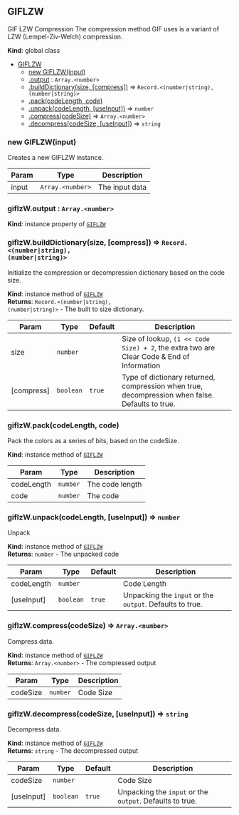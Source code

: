 <a name="GIFLZW"></a>

## GIFLZW
GIF LZW Compression
The compression method GIF uses is a variant of LZW (Lempel-Ziv-Welch) compression.

**Kind**: global class  

* [GIFLZW](#GIFLZW)
    * [new GIFLZW(input)](#new_GIFLZW_new)
    * [.output](#GIFLZW+output) : <code>Array.&lt;number&gt;</code>
    * [.buildDictionary(size, [compress])](#GIFLZW+buildDictionary) ⇒ <code>Record.&lt;(number\|string), (number\|string)&gt;</code>
    * [.pack(codeLength, code)](#GIFLZW+pack)
    * [.unpack(codeLength, [useInput])](#GIFLZW+unpack) ⇒ <code>number</code>
    * [.compress(codeSize)](#GIFLZW+compress) ⇒ <code>Array.&lt;number&gt;</code>
    * [.decompress(codeSize, [useInput])](#GIFLZW+decompress) ⇒ <code>string</code>

<a name="new_GIFLZW_new"></a>

### new GIFLZW(input)
Creates a new GIFLZW instance.


| Param | Type | Description |
| --- | --- | --- |
| input | <code>Array.&lt;number&gt;</code> | The input data |

<a name="GIFLZW+output"></a>

### giflzW.output : <code>Array.&lt;number&gt;</code>
**Kind**: instance property of [<code>GIFLZW</code>](#GIFLZW)  
<a name="GIFLZW+buildDictionary"></a>

### giflzW.buildDictionary(size, [compress]) ⇒ <code>Record.&lt;(number\|string), (number\|string)&gt;</code>
Initialize the compression or decompression dictionary based on the code size.

**Kind**: instance method of [<code>GIFLZW</code>](#GIFLZW)  
**Returns**: <code>Record.&lt;(number\|string), (number\|string)&gt;</code> - The built to size dictionary.  

| Param | Type | Default | Description |
| --- | --- | --- | --- |
| size | <code>number</code> |  | Size of lookup, `(1 << Code Size) + 2`, the extra two are Clear Code & End of Information |
| [compress] | <code>boolean</code> | <code>true</code> | Type of dictionary returned, compression when true, decompression when false. Defaults to true. |

<a name="GIFLZW+pack"></a>

### giflzW.pack(codeLength, code)
Pack the colors as a series of bits, based on the codeSize.

**Kind**: instance method of [<code>GIFLZW</code>](#GIFLZW)  

| Param | Type | Description |
| --- | --- | --- |
| codeLength | <code>number</code> | The code length |
| code | <code>number</code> | The code |

<a name="GIFLZW+unpack"></a>

### giflzW.unpack(codeLength, [useInput]) ⇒ <code>number</code>
Unpack

**Kind**: instance method of [<code>GIFLZW</code>](#GIFLZW)  
**Returns**: <code>number</code> - The unpacked code  

| Param | Type | Default | Description |
| --- | --- | --- | --- |
| codeLength | <code>number</code> |  | Code Length |
| [useInput] | <code>boolean</code> | <code>true</code> | Unpacking the `input` or the `output`. Defaults to true. |

<a name="GIFLZW+compress"></a>

### giflzW.compress(codeSize) ⇒ <code>Array.&lt;number&gt;</code>
Compress data.

**Kind**: instance method of [<code>GIFLZW</code>](#GIFLZW)  
**Returns**: <code>Array.&lt;number&gt;</code> - The compressed output  

| Param | Type | Description |
| --- | --- | --- |
| codeSize | <code>number</code> | Code Size |

<a name="GIFLZW+decompress"></a>

### giflzW.decompress(codeSize, [useInput]) ⇒ <code>string</code>
Decompress data.

**Kind**: instance method of [<code>GIFLZW</code>](#GIFLZW)  
**Returns**: <code>string</code> - The decompressed output  

| Param | Type | Default | Description |
| --- | --- | --- | --- |
| codeSize | <code>number</code> |  | Code Size |
| [useInput] | <code>boolean</code> | <code>true</code> | Unpacking the `input` or the `output`. Defaults to true. |

